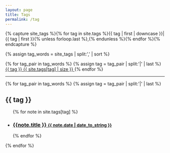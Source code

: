 ```yaml
---
layout: page
title: Tags
permalink: /tag
---
```


<!-- See https://blog.lanyonm.org/articles/2013/11/21/alphabetize-jekyll-page-tags-pure-liquid.html -->
<!-- With added pipe to handle lack of sort_natural -->
{% capture site_tags %}{% for tag in site.tags %}{{ tag | first | downcase }}|{{ tag | first }}{% unless forloop.last %},{% endunless %}{% endfor %}{% endcapture %}
<!-- site_tags: {{ site_tags }} -->
{% assign tag_words = site_tags | split:',' | sort %}
<!-- tag_words: {{ tag_words }} -->

<div id="tags-page">
  <div class="tags-list">
    {% for tag_pair in tag_words %}
    {% assign tag = tag_pair | split:'|' | last %}
    <a href="#{{ tag | slugify }}" class="tag-link">
      <span class="tag-name">{{ tag }}</span>
      <span class="tag-count">{{ site.tags[tag] | size }}</span>
    </a>
    {% endfor %}
  </div>

  <hr/>

  <div class="note-by-tag">
    {% for tag_pair in tag_words %}
    {% assign tag = tag_pair | split:'|' | last %}
    <div id="{{ tag | slugify }}" class="note-for-tag">
      <h2>{{ tag }}</h2>
      <ul class="note-list">
        {% for note in site.tags[tag] %}
          <li>
            <h3>
              <a href="{{ note.url | relative_url }}">
                {{note.title }}
                <small>{{ note.date | date_to_string }}</small>
              </a>
            </h3>
          </li>
        {% endfor %}
      </ul>
    </div>
    {% endfor %}
  </div>
</div>
